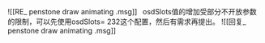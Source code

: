 ![[RE_ penstone draw animating .msg]]
 osdSlots值的增加受部分不开放参数的限制，可以先使用osdSlots= 232这个配置，然后有需求再提出。
![[回复_ penstone draw animating .msg]]